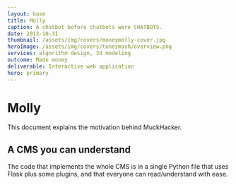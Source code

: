 ```yaml
---
layout: base
title: Molly
caption: A chatbot before chatbots were CHATBOTS.
date: 2013-10-31
thumbnail: /assets/img/covers/moneymolly-cover.jpg
heroImage: /assets/img/covers/tunesmash/overview.png
services: algorithm design, 3d modeling
outcome: Made money
deliverable: Interactive web application
hero: primary
---
```


# Molly

This document explains the motivation behind MuckHacker.

## A CMS you can understand

The code that implements the whole CMS is in a single Python file that uses Flask plus some plugins, and that everyone can read/understand with ease.
